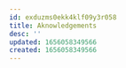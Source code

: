 ```yaml
---
id: exduzms0ekk4klf09y3r058
title: Aknowledgements
desc: ''
updated: 1656058349566
created: 1656058349566
---
```


